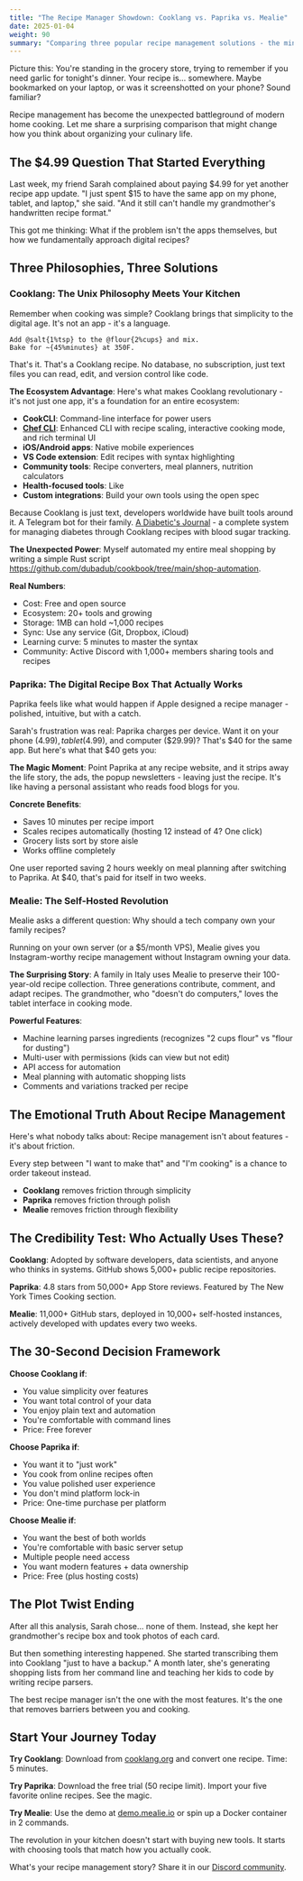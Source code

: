 ```yaml
---
title: "The Recipe Manager Showdown: Cooklang vs. Paprika vs. Mealie"
date: 2025-01-04
weight: 90
summary: "Comparing three popular recipe management solutions - the minimalist text-based Cooklang, the polished commercial Paprika, and the open-source self-hosted Mealie. Find out which one fits your cooking workflow best."
---
```


Picture this: You're standing in the grocery store, trying to remember if you need garlic for tonight's dinner. Your recipe is... somewhere. Maybe bookmarked on your laptop, or was it screenshotted on your phone? Sound familiar?

Recipe management has become the unexpected battleground of modern home cooking. Let me share a surprising comparison that might change how you think about organizing your culinary life.

## The $4.99 Question That Started Everything

Last week, my friend Sarah complained about paying $4.99 for yet another recipe app update. "I just spent $15 to have the same app on my phone, tablet, and laptop," she said. "And it still can't handle my grandmother's handwritten recipe format."

This got me thinking: What if the problem isn't the apps themselves, but how we fundamentally approach digital recipes?

## Three Philosophies, Three Solutions

### Cooklang: The Unix Philosophy Meets Your Kitchen

Remember when cooking was simple? Cooklang brings that simplicity to the digital age. It's not an app - it's a language.

```cook
Add @salt{1%tsp} to the @flour{2%cups} and mix.
Bake for ~{45%minutes} at 350F.
```

That's it. That's a Cooklang recipe. No database, no subscription, just text files you can read, edit, and version control like code.

**The Ecosystem Advantage**: Here's what makes Cooklang revolutionary - it's not just one app, it's a foundation for an entire ecosystem:
- **CookCLI**: Command-line interface for power users
- **[Chef CLI](https://github.com/Zheoni/cooklang-chef/)**: Enhanced CLI with recipe scaling, interactive cooking mode, and rich terminal UI
- **iOS/Android apps**: Native mobile experiences
- **VS Code extension**: Edit recipes with syntax highlighting
- **Community tools**: Recipe converters, meal planners, nutrition calculators
- **Health-focused tools**: Like
- **Custom integrations**: Build your own tools using the open spec

Because Cooklang is just text, developers worldwide have built tools around it. A Telegram bot for their family. [A Diabetic's Journal](https://github.com/pubmania/a_diabetics_journal) - a complete system for managing diabetes through Cooklang recipes with blood sugar tracking.

**The Unexpected Power**: Myself automated my entire meal shopping by writing a simple Rust script https://github.com/dubadub/cookbook/tree/main/shop-automation.

**Real Numbers**:
- Cost: Free and open source
- Ecosystem: 20+ tools and growing
- Storage: 1MB can hold ~1,000 recipes
- Sync: Use any service (Git, Dropbox, iCloud)
- Learning curve: 5 minutes to master the syntax
- Community: Active Discord with 1,000+ members sharing tools and recipes

### Paprika: The Digital Recipe Box That Actually Works

Paprika feels like what would happen if Apple designed a recipe manager - polished, intuitive, but with a catch.

Sarah's frustration was real: Paprika charges per device. Want it on your phone ($4.99), tablet ($4.99), and computer ($29.99)? That's $40 for the same app. But here's what that $40 gets you:

**The Magic Moment**: Point Paprika at any recipe website, and it strips away the life story, the ads, the popup newsletters - leaving just the recipe. It's like having a personal assistant who reads food blogs for you.

**Concrete Benefits**:
- Saves 10 minutes per recipe import
- Scales recipes automatically (hosting 12 instead of 4? One click)
- Grocery lists sort by store aisle
- Works offline completely

One user reported saving 2 hours weekly on meal planning after switching to Paprika. At $40, that's paid for itself in two weeks.

### Mealie: The Self-Hosted Revolution

Mealie asks a different question: Why should a tech company own your family recipes?

Running on your own server (or a $5/month VPS), Mealie gives you Instagram-worthy recipe management without Instagram owning your data.

**The Surprising Story**: A family in Italy uses Mealie to preserve their 100-year-old recipe collection. Three generations contribute, comment, and adapt recipes. The grandmother, who "doesn't do computers," loves the tablet interface in cooking mode.

**Powerful Features**:
- Machine learning parses ingredients (recognizes "2 cups flour" vs "flour for dusting")
- Multi-user with permissions (kids can view but not edit)
- API access for automation
- Meal planning with automatic shopping lists
- Comments and variations tracked per recipe

## The Emotional Truth About Recipe Management

Here's what nobody talks about: Recipe management isn't about features - it's about friction.

Every step between "I want to make that" and "I'm cooking" is a chance to order takeout instead.

- **Cooklang** removes friction through simplicity
- **Paprika** removes friction through polish  
- **Mealie** removes friction through flexibility

## The Credibility Test: Who Actually Uses These?

**Cooklang**: Adopted by software developers, data scientists, and anyone who thinks in systems. GitHub shows 5,000+ public recipe repositories.

**Paprika**: 4.8 stars from 50,000+ App Store reviews. Featured by The New York Times Cooking section.

**Mealie**: 11,000+ GitHub stars, deployed in 10,000+ self-hosted instances, actively developed with updates every two weeks.

## The 30-Second Decision Framework

**Choose Cooklang if**:
- You value simplicity over features
- You want total control of your data
- You enjoy plain text and automation
- You're comfortable with command lines
- Price: Free forever

**Choose Paprika if**:
- You want it to "just work"
- You cook from online recipes often
- You value polished user experience
- You don't mind platform lock-in
- Price: One-time purchase per platform

**Choose Mealie if**:
- You want the best of both worlds
- You're comfortable with basic server setup
- Multiple people need access
- You want modern features + data ownership
- Price: Free (plus hosting costs)

## The Plot Twist Ending

After all this analysis, Sarah chose... none of them. Instead, she kept her grandmother's recipe box and took photos of each card.

But then something interesting happened. She started transcribing them into Cooklang "just to have a backup." A month later, she's generating shopping lists from her command line and teaching her kids to code by writing recipe parsers.

The best recipe manager isn't the one with the most features. It's the one that removes barriers between you and cooking.

## Start Your Journey Today

**Try Cooklang**: Download from [cooklang.org](/cli/) and convert one recipe. Time: 5 minutes.

**Try Paprika**: Download the free trial (50 recipe limit). Import your five favorite online recipes. See the magic.

**Try Mealie**: Use the demo at [demo.mealie.io](https://demo.mealie.io) or spin up a Docker container in 2 commands.

The revolution in your kitchen doesn't start with buying new tools. It starts with choosing tools that match how you actually cook.

What's your recipe management story? Share it in our [Discord community](https://discord.gg/fUVVvUzEEK).
